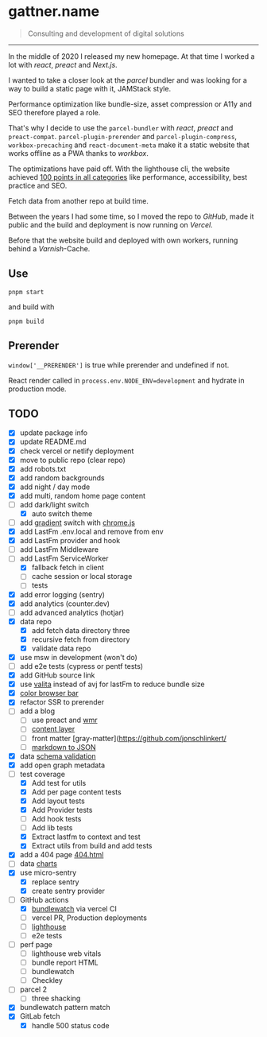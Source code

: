 # gattner.name

> Consulting and development of digital solutions

---

In the middle of 2020 I released my new homepage. At that time I worked a lot with _react_, _preact_ and _Next.js_.

I wanted to take a closer look at the _parcel_ bundler and was looking for a way to build a static page with it, JAMStack style.

Performance optimization like bundle-size, asset compression or A11y and SEO therefore played a role.

That's why I decide to use the `parcel-bundler` with _react_, _preact_ and `preact-compat`. `parcel-plugin-prerender` and `parcel-plugin-compress`, `workbox-precaching` and `react-document-meta` make it a static website that works offline as a PWA thanks to _workbox_.

The optimizations have paid off. With the lighthouse cli, the website achieved [100 points in all categories](https://googlechrome.github.io/lighthouse/viewer/?gist=6b8b5f4e71fda1b8b7b412c6de92e6ab) like performance, accessibility, best practice and SEO.

Fetch data from another repo at build time.

Between the years I had some time, so I moved the repo to _GitHub_, made it public and the build and deployment is now running on _Vercel_.

Before that the website build and deployed with own workers, running behind a _Varnish_-Cache.

## Use

```shell
pnpm start
```

and build with

```shell
pnpm build
```

## Prerender

`window['__PRERENDER']` is true while prerender and undefined if not.

React render called in `process.env.NODE_ENV=development` and hydrate in production mode.

## TODO

- [x] update package info
- [x] update README.md
- [x] check vercel or netlify deployment
- [x] move to public repo (clear repo)
- [x] add robots.txt
- [x] add random backgrounds
- [x] add night / day mode
- [x] add multi, random home page content
- [ ] add dark/light switch
  - [x] auto switch theme
- [ ] add [gradient](https://www.joshwcomeau.com/css/make-beautiful-gradients/) switch with [chrome.js](https://gka.github.io/chroma.js/)
- [x] add LastFm .env.local and remove from env
- [x] add LastFm provider and hook
- [ ] add LastFm Middleware
- [ ] add LastFm ServiceWorker
  - [x] fallback fetch in client
  - [ ] cache session or local storage
  - [ ] tests
- [x] add error logging (sentry)
- [x] add analytics (counter.dev)
- [ ] add advanced analytics (hotjar)
- [x] data repo
  - [x] add fetch data directory three
  - [x] recursive fetch from directory
  - [x] validate data repo
- [x] use msw in development (won't do)
- [ ] add e2e tests (cypress or pentf tests)
- [x] add GitHub source link
- [x] use [valita](https://github.com/badrap/valita/blob/main/README.md) instead of avj for lastFm to reduce bundle size
- [x] [color browser bar](https://stackoverflow.com/a/37630385)
- [x] refactor SSR to prerender
- [ ] add a blog
  - [ ] use preact and [wmr](https://wmr.dev/)
  - [ ] [content layer](https://github.com/contentlayerdev/contentlayer)
  - [ ] front matter [gray-matter](<https://github.com/jonschlinkert/>
  - [ ] [markdown to JSON](https://github.com/MoOx/markdown-to-json)
- [x] data [schema validation](https://ajv.js.org/guide/async-validation.html)
- [x] add open graph metadata
- [ ] test coverage
  - [x] Add test for utils
  - [x] Add per page content tests
  - [x] Add layout tests
  - [x] Add Provider tests
  - [ ] Add hook tests
  - [ ] Add lib tests
  - [x] Extract lastfm to context and test
  - [x] Extract utils from build and add tests
- [x] add a 404 page [404.html](https://vercel.com/guides/custom-404-page)
- [ ] data [charts](https://nivo.rocks/)
- [x] use micro-sentry
  - [x] replace sentry
  - [x] create sentry provider
- [ ] GitHub actions
  - [x] [bundlewatch](https://github.com/bundlewatch/bundlewatch) via vercel CI
  - [ ] vercel PR, Production deployments
  - [ ] [lighthouse](https://github.com/marketplace/actions/web-performance-audits-with-lighthouse)
  - [ ] e2e tests
- [ ] perf page
  - [ ] lighthouse web vitals
  - [ ] bundle report HTML
  - [ ] bundlewatch
  - [ ] Checkley
- [ ] parcel 2
  - [ ] three shacking
- [x] bundlewatch pattern match
- [x] GitLab fetch
  - [x] handle 500 status code

